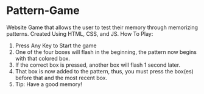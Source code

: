 # Pattern-Game
Website Game that allows the user to test their memory through memorizing patterns. Created Using HTML, CSS, and JS.
How To Play:
1. Press Any Key to Start the game
2. One of the four boxes will flash in the beginning, the pattern now begins with that colored box.
3. If the correct box is pressed, another box will flash 1 second later.
4. That box is now added to the pattern, thus, you must press the box(es) before that and the most recent box.
5. Tip: Have a good memory!
